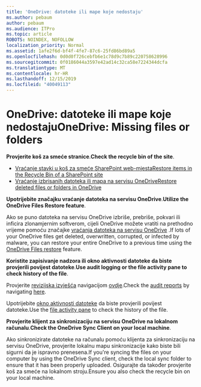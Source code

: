 ```yaml
---
title: 'OneDrive: datoteke ili mape koje nedostaju'
ms.author: pebaum
author: pebaum
ms.audience: ITPro
ms.topic: article
ROBOTS: NOINDEX, NOFOLLOW
localization_priority: Normal
ms.assetid: 1afe2f6d-bf4f-4fe7-87c6-25fd86bd89a5
ms.openlocfilehash: 0d0d0f726cebfb6e1c78d9c7b89c220758628996
ms.sourcegitcommit: 0f0186044a3597e42ad14c32ca58e7224344dcfa
ms.translationtype: MT
ms.contentlocale: hr-HR
ms.lasthandoff: 12/15/2019
ms.locfileid: "40049113"
---
```

# <a name="onedrive-missing-files-or-folders"></a><span data-ttu-id="0826f-102">OneDrive: datoteke ili mape koje nedostaju</span><span class="sxs-lookup"><span data-stu-id="0826f-102">OneDrive: Missing files or folders</span></span>

<span data-ttu-id="0826f-103">**Provjerite koš za smeće stranice**.</span><span class="sxs-lookup"><span data-stu-id="0826f-103">**Check the recycle bin of the site**.</span></span>

- [<span data-ttu-id="0826f-104">Vraćanje stavki u koš za smeće SharePoint web-mjesta</span><span class="sxs-lookup"><span data-stu-id="0826f-104">Restore items in the Recycle Bin of a SharePoint site</span></span>](https://support.office.com/article/restore-deleted-items-from-the-site-collection-recycle-bin-5fa924ee-16d7-487b-9a0a-021b9062d14b)
- [<span data-ttu-id="0826f-105">Vraćanje izbrisanih datoteka ili mapa na servisu OneDrive</span><span class="sxs-lookup"><span data-stu-id="0826f-105">Restore deleted files or folders in OneDrive</span></span>](https://support.office.com/article/Restore-deleted-files-or-folders-in-OneDrive-949ada80-0026-4db3-a953-c99083e6a84f)


<span data-ttu-id="0826f-106">**Upotrijebite značajku vraćanje datoteka na servisu OneDrive**.</span><span class="sxs-lookup"><span data-stu-id="0826f-106">**Utilize the OneDrive Files Restore feature**.</span></span> 

<span data-ttu-id="0826f-107">Ako se puno datoteka na servisu OneDrive izbriše, prebriše, pokvari ili inficira zlonamjernim softverom, cijeli OneDrive možete vratiti na prethodno vrijeme pomoću značajke [vraćanja datoteka na servisu OneDrive](https://support.office.com/article/Restore-your-OneDrive-fa231298-759d-41cf-bcd0-25ac53eb8a15) .</span><span class="sxs-lookup"><span data-stu-id="0826f-107">If lots of your OneDrive files get deleted, overwritten, corrupted, or infected by malware, you can restore your entire OneDrive to a previous time using the [OneDrive Files restore](https://support.office.com/article/Restore-your-OneDrive-fa231298-759d-41cf-bcd0-25ac53eb8a15) feature.</span></span>


<span data-ttu-id="0826f-108">**Koristite zapisivanje nadzora ili okno aktivnosti datoteke da biste provjerili povijest datoteke**.</span><span class="sxs-lookup"><span data-stu-id="0826f-108">**Use audit logging or the file activity pane to check history of the file**.</span></span>

<span data-ttu-id="0826f-109">Provjerite [revizijska izvješća](https://docs.microsoft.com/office365/securitycompliance/search-the-audit-log-in-security-and-compliance?redirectSourcePath=%252fen-us%252farticle%252fsearch-the-audit-log-in-the-office-365-protection-center-0d4d0f35-390b-4518-800e-0c7ec95e946c) navigacijom [ovdje](https://sip.protection.office.com/).</span><span class="sxs-lookup"><span data-stu-id="0826f-109">Check the [audit reports](https://docs.microsoft.com/office365/securitycompliance/search-the-audit-log-in-security-and-compliance?redirectSourcePath=%252fen-us%252farticle%252fsearch-the-audit-log-in-the-office-365-protection-center-0d4d0f35-390b-4518-800e-0c7ec95e946c) by navigating [here](https://sip.protection.office.com/).</span></span>


<span data-ttu-id="0826f-110">Upotrijebite [okno aktivnosti datoteke](https://support.office.com/article/File-activity-in-a-document-library-6105ecda-1dd0-4f6f-9542-102bf5c0ffe0) da biste provjerili povijest datoteke.</span><span class="sxs-lookup"><span data-stu-id="0826f-110">Use the [file activity pane](https://support.office.com/article/File-activity-in-a-document-library-6105ecda-1dd0-4f6f-9542-102bf5c0ffe0) to check the history of the file.</span></span>


<span data-ttu-id="0826f-111">**Provjerite klijent za sinkronizaciju na servisu OneDrive na lokalnom računalu**.</span><span class="sxs-lookup"><span data-stu-id="0826f-111">**Check the OneDrive Sync Client on your local machine**.</span></span>

<span data-ttu-id="0826f-112">Ako sinkronizirate datoteke na računalu pomoću klijenta za sinkronizaciju na servisu OneDrive, provjerite lokalnu mapu sinkronizacije kako biste bili sigurni da je ispravno prenesena.</span><span class="sxs-lookup"><span data-stu-id="0826f-112">If you're syncing the files on your computer by using the OneDrive Sync client, check the local sync folder to ensure that it has been properly uploaded.</span></span> <span data-ttu-id="0826f-113">Osigurajte da također provjerite koš za smeće na lokalnom stroju.</span><span class="sxs-lookup"><span data-stu-id="0826f-113">Ensure you also check the recycle bin on your local machine.</span></span>

